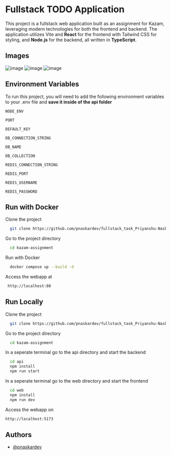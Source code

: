 
# Fullstack TODO Application

This project is a fullstack web application built as an assignment for Kazam, leveraging modern technologies for both the frontend and backend. The application utilizes Vite and **React** for the frontend with Tailwind CSS for styling, and **Node.js** for the backend, all written in **TypeScript**.


## Images
![image](https://github.com/user-attachments/assets/0e9b08f6-02ef-4873-935b-aee2fdaf2cd0)
![image](https://github.com/user-attachments/assets/c192561b-1253-4c12-b472-f30106a36638)
![image](https://github.com/user-attachments/assets/493e8819-26bb-4c54-9016-350635b2bac7)



<!-- ## Deployment

Here is the deployed link [Deployment](http://65.0.199.40:80/)

```bash
  http://65.0.199.40:80/
``` -->


## Environment Variables

To run this project, you will need to add the following environment variables to your .env file and **save it inside of the api folder**

`NODE_ENV`

`PORT`

`DEFAULT_KEY`

`DB_CONNECTION_STRING`

`DB_NAME`

`DB_COLLECTION`

`REDIS_CONNECTION_STRING`

`REDIS_PORT`

`REDIS_USERNAME`

`REDIS_PASSWORD`


## Run with Docker

Clone the project

```bash
  git clone https://github.com/pnaskardev/fullstack_task_Priyanshu-Naskar.git
```

Go to the project directory
```bash
  cd kazam-assignment
```

Run with Docker
```bash
  docker compose up --build -d
```

Access the webapp at
```bash
 http://localhost:80
```
## Run Locally

Clone the project

```bash
  git clone https://github.com/pnaskardev/fullstack_task_Priyanshu-Naskar.git
```

Go to the project directory

```bash
  cd kazam-assignment
```

In a seperate terminal go to the api directory
and start the backend 

```bash
  cd api
  npm install
  npm run start
```

In a seperate terminal go to the web directory
and start the frontend

```bash
  cd web
  npm install
  npm run dev
```

Access the webapp on 

```bash
http://localhost:5173
```


## Authors

- [@pnaskardev](https://github.com/pnaskardev)

